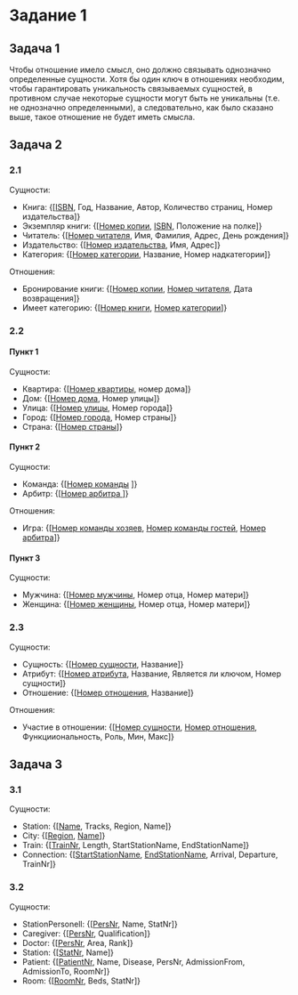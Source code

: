 # Задание 1
## Задача 1
Чтобы отношение имело смысл, оно должно связывать однозначно определенные сущности. Хотя бы один ключ в отношениях необходим, чтобы гарантировать уникальность связываемых сущностей, в противном случае некоторые сущности могут быть не уникальны (т.е. не однозначно определенными), а следовательно, как было сказано выше, такое отношение не будет иметь смысла.
## Задача 2
### 2.1
Сущности:
- Книга: {[<ins>ISBN</ins>, Год, Название, Автор, Количество страниц, Номер издательства]}
- Экземпляр книги: {[<ins>Номер копии</ins>, <ins>ISBN</ins>, Положение на полке]}
- Читатель: {[<ins>Номер читателя</ins>, Имя, Фамилия, Адрес, День рождения]}
- Издательство: {[<ins>Номер издательства</ins>, Имя, Адрес]}
- Категория: {[<ins>Номер категории</ins>, Название, Номер надкатегории]}

Отношения:
- Бронирование книги: {[<ins>Номер копии</ins>, <ins>Номер читателя</ins>, Дата возвращения]}
- Имеет категорию: {[<ins>Номер книги</ins>, <ins>Номер категории</ins>]}

### 2.2
#### Пункт 1
Сущности:
- Квартира: {[<ins>Номер квартиры</ins>, номер дома]}
- Дом: {[<ins>Номер дома</ins>, Номер улицы]}
- Улица: {[<ins>Номер улицы</ins>, Номер города]}
- Город: {[<ins>Номер города</ins>, Номер страны]}
- Страна: {[<ins>Номер страны</ins>]}

#### Пункт 2
Сущности:
- Команда: {[<ins>Номер команды</ins> ]}
- Арбитр: {[<ins>Номер арбитра </ins>]}

Отношения:
- Игра: {[<ins>Номер команды хозяев</ins>, <ins>Номер команды гостей</ins>, <ins>Номер арбитра</ins>]}

#### Пункт 3
Сущности:
- Мужчина: {[<ins>Номер мужчины</ins>, Номер отца, Номер матери]}
- Женщина: {[<ins>Номер женщины</ins>, Номер отца, Номер матери]}

### 2.3
Сущности:
- Сущность: {[<ins>Номер сущности</ins>, Название]}
- Атрибут: {[<ins>Номер атрибута</ins>, Название, Является ли ключом, Номер сущности]}
- Отношение: {[<ins>Номер отношения</ins>, Название]}

Отношения:
- Участие в отношении: {[<ins>Номер сущности</ins>, <ins>Номер отношения</ins>, Функцииональность, Роль, Мин, Макс]}

## Задача 3
### 3.1

Сущности:
- Station: {[<ins>Name</ins>, Tracks, Region, Name]}
- City: {[<ins>Region</ins>, <ins>Name</ins>]}
- Train: {[<ins>TrainNr</ins>, Length, StartStationName, EndStationName]}
- Connection: {[<ins>StartStationName</ins>, <ins>EndStationName</ins>, Arrival, Departure, TrainNr]}

### 3.2

Сущности:
- StationPersonell: {[<ins>PersNr</ins>, Name, StatNr]}
- Caregiver: {[<ins>PersNr</ins>, Qualification]}
- Doctor: {[<ins>PersNr</ins>, Area, Rank]}
- Station: {[<ins>StatNr</ins>, Name]}
- Patient: {[<ins>PatientNr</ins>, Name, Disease, PersNr, AdmissionFrom, AdmissionTo, RoomNr]}
- Room: {[<ins>RoomNr</ins>, Beds, StatNr]}
